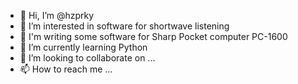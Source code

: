 - 👋 Hi, I’m @hzprky
- 👀 I’m interested in software for shortwave listening
- 👀 I'm writing some software for Sharp Pocket computer PC-1600
- 🌱 I’m currently learning Python
- 💞️ I’m looking to collaborate on ...
- 📫 How to reach me ...

<!---
hzprky/hzprky is a ✨ special ✨ repository because its `README.md` (this file) appears on your GitHub profile.
You can click the Preview link to take a look at your changes.
--->
